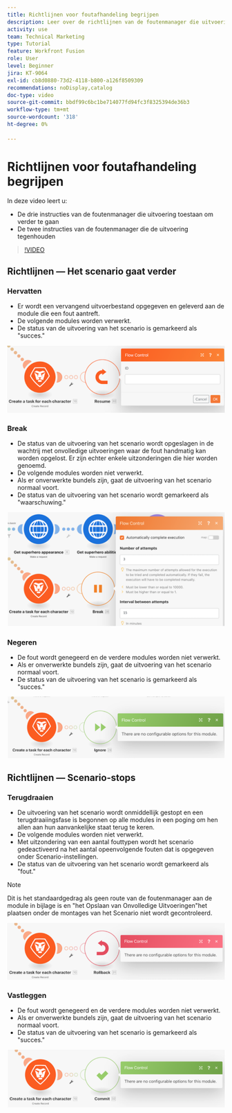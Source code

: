 ```yaml
---
title: Richtlijnen voor foutafhandeling begrijpen
description: Leer over de richtlijnen van de foutenmanager die uitvoering toestaan om verder te gaan en die die de uitvoering, in  [!DNL Adobe Workfront Fusion] tegenhouden.
activity: use
team: Technical Marketing
type: Tutorial
feature: Workfront Fusion
role: User
level: Beginner
jira: KT-9064
exl-id: cb8d0880-73d2-4118-b800-a126f8509309
recommendations: noDisplay,catalog
doc-type: video
source-git-commit: bbdf99c6bc1be714077fd94fc3f8325394de36b3
workflow-type: tm+mt
source-wordcount: '318'
ht-degree: 0%

---
```


# Richtlijnen voor foutafhandeling begrijpen

In deze video leert u:

* De drie instructies van de foutenmanager die uitvoering toestaan om verder te gaan
* De twee instructies van de foutenmanager die de uitvoering tegenhouden

>[!VIDEO](https://video.tv.adobe.com/v/335305/?quality=12&learn=on&enablevpops=1)

## Richtlijnen — Het scenario gaat verder

### Hervatten

* Er wordt een vervangend uitvoerbestand opgegeven en geleverd aan de module die een fout aantreft.
* De volgende modules worden verwerkt.
* De status van de uitvoering van het scenario is gemarkeerd als &quot;succes.&quot;

![&#x200B; een beeld van een richtlijn van het Hervatten &#x200B;](assets/troubleshooting-and-error-handling-2.png)

### Break

* De status van de uitvoering van het scenario wordt opgeslagen in de wachtrij met onvolledige uitvoeringen waar de fout handmatig kan worden opgelost. Er zijn echter enkele uitzonderingen die hier worden genoemd.
* De volgende modules worden niet verwerkt.
* Als er onverwerkte bundels zijn, gaat de uitvoering van het scenario normaal voort.
* De status van de uitvoering van het scenario wordt gemarkeerd als &quot;waarschuwing.&quot;

![&#x200B; een beeld van een richtlijn van de Onderbreking &#x200B;](assets/troubleshooting-and-error-handling-3.png)

### Negeren

* De fout wordt genegeerd en de verdere modules worden niet verwerkt.
* Als er onverwerkte bundels zijn, gaat de uitvoering van het scenario normaal voort.
* De status van de uitvoering van het scenario is gemarkeerd als &quot;succes.&quot;

![&#x200B; een beeld van een Negeren richtlijn &#x200B;](assets/troubleshooting-and-error-handling-4.png)

## Richtlijnen — Scenario-stops

### Terugdraaien

* De uitvoering van het scenario wordt onmiddellijk gestopt en een terugdraaiingsfase is begonnen op alle modules in een poging om hen allen aan hun aanvankelijke staat terug te keren.
* De volgende modules worden niet verwerkt.
* Met uitzondering van een aantal fouttypen wordt het scenario gedeactiveerd na het aantal opeenvolgende fouten dat is opgegeven onder Scenario-instellingen.
* De status van de uitvoering van het scenario wordt gemarkeerd als &quot;fout.&quot;

>[!NOTE]
>
>Dit is het standaardgedrag als geen route van de foutenmanager aan de module in bijlage is en &quot;het Opslaan van Onvolledige Uitvoeringen&quot;het plaatsen onder de montages van het Scenario niet wordt gecontroleerd.

![&#x200B; een beeld van een richtlijn van het Terugschroeven van prijzen &#x200B;](assets/troubleshooting-and-error-handling-5.png)

### Vastleggen

* De fout wordt genegeerd en de verdere modules worden niet verwerkt.
* Als er onverwerkte bundels zijn, gaat de uitvoering van het scenario normaal voort.
* De status van de uitvoering van het scenario is gemarkeerd als &quot;succes.&quot;

![&#x200B; een beeld van een Commit richtlijn &#x200B;](assets/troubleshooting-and-error-handling-6.png)
